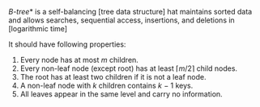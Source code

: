 *B-tree** is a self-balancing [tree data structure] hat maintains sorted data and allows searches, sequential access, insertions, and deletions in [logarithmic time]



It should have following properties: 

1.  Every node has at most _m_ children.
2.  Every non-leaf node (except root) has at least ⌈_m_/2⌉ child nodes.
3.  The root has at least two children if it is not a leaf node.
4.  A non-leaf node with _k_ children contains _k_ − 1 keys.
5.  All leaves appear in the same level and carry no information.